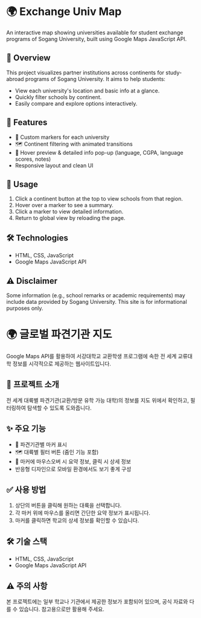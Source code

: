 # 🌍 Exchange Univ Map

An interactive map showing universities available for student exchange programs of Sogang University, built using Google Maps JavaScript API.

## 📌 Overview

This project visualizes partner institutions across continents for study-abroad programs of Sogang University. It aims to help students:

- View each university's location and basic info at a glance.
- Quickly filter schools by continent.
- Easily compare and explore options interactively.

## 🧩 Features

- 📍 Custom markers for each university
- 🗺️ Continent filtering with animated transitions
- 🪪 Hover preview & detailed info pop-up (language, CGPA, language scores, notes)
- Responsive layout and clean UI

## 🚀 Usage

1. Click a continent button at the top to view schools from that region.
2. Hover over a marker to see a summary.
3. Click a marker to view detailed information.
4. Return to global view by reloading the page.

## 🛠️ Technologies

- HTML, CSS, JavaScript
- Google Maps JavaScript API

## ⚠️ Disclaimer

Some information (e.g., school remarks or academic requirements) may include data provided by Sogang University. This site is for informational purposes only.

# 🌍 글로벌 파견기관 지도 

Google Maps API를 활용하여 서강대학교 교환학생 프로그램에 속한 전 세계 교류대학 정보를 시각적으로 제공하는 웹사이트입니다.

## 📌 프로젝트 소개

전 세계 대륙별 파견기관(교환/방문 유학 가능 대학)의 정보를 지도 위에서 확인하고, 필터링하여 탐색할 수 있도록 도와줍니다.

## ✨ 주요 기능

- 📍 파견기관별 마커 표시
- 🗺️ 대륙별 필터 버튼 (줌인 기능 포함)
- 🪪 마커에 마우스오버 시 요약 정보, 클릭 시 상세 정보
- 반응형 디자인으로 모바일 환경에서도 보기 좋게 구성

## ✅ 사용 방법

1. 상단의 버튼을 클릭해 원하는 대륙을 선택합니다.
2. 각 마커 위에 마우스를 올리면 간단한 요약 정보가 표시됩니다.
3. 마커를 클릭하면 학교의 상세 정보를 확인할 수 있습니다.

## 🛠️ 기술 스택

- HTML, CSS, JavaScript
- Google Maps JavaScript API

## ⚠️ 주의 사항

본 프로젝트에는 일부 학교나 기관에서 제공한 정보가 포함되어 있으며, 공식 자료와 다를 수 있습니다. 참고용으로만 활용해 주세요.

